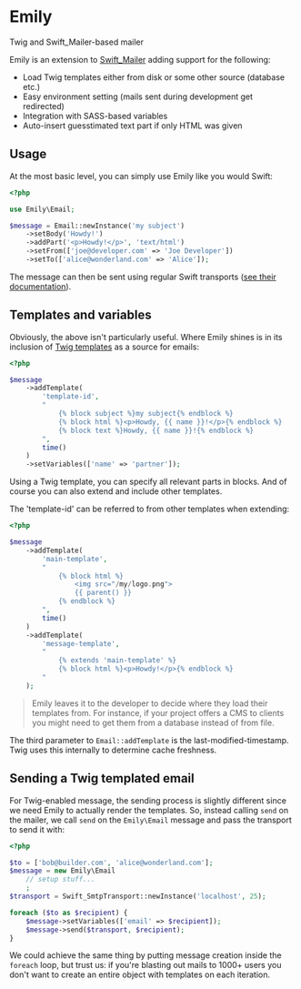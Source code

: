 # Emily
Twig and Swift_Mailer-based mailer

Emily is an extension to [Swift_Mailer](http://swiftmailer.org) adding support
for the following:

- Load Twig templates either from disk or some other source (database etc.)
- Easy environment setting (mails sent during development get redirected)
- Integration with SASS-based variables
- Auto-insert guesstimated text part if only HTML was given

## Usage
At the most basic level, you can simply use Emily like you would Swift:

```php
<?php

use Emily\Email;

$message = Email::newInstance('my subject')
    ->setBody('Howdy!')
    ->addPart('<p>Howdy!</p>', 'text/html')
    ->setFrom(['joe@developer.com' => 'Joe Developer'])
    ->setTo(['alice@wonderland.com' => 'Alice']);

```

The message can then be sent using regular Swift transports
([see their documentation](http://swiftmailer.org/docs/sending.html)).

## Templates and variables
Obviously, the above isn't particularly useful. Where Emily shines is in its
inclusion of [Twig templates](http://twig.sensiolabs.org) as a source for
emails:

```php
<?php

$message
    ->addTemplate(
        'template-id',
        "
            {% block subject %}my subject{% endblock %}
            {% block html %}<p>Howdy, {{ name }}!</p>{% endblock %}
            {% block text %}Howdy, {{ name }}!{% endblock %}
        ",
        time()
    )
    ->setVariables(['name' => 'partner']);

```

Using a Twig template, you can specify all relevant parts in blocks. And of
course you can also extend and include other templates.

The 'template-id' can be referred to from other templates when extending:

```php
<?php

$message
    ->addTemplate(
        'main-template',
        "
            {% block html %}
                <img src="/my/logo.png">
                {{ parent() }}
            {% endblock %}
        ",
        time()
    )
    ->addTemplate(
        'message-template',
        "
            {% extends 'main-template' %}
            {% block html %}<p>Howdy!</p>{% endblock %}
        "
    );
```

> Emily leaves it to the developer to decide where they load their templates
> from. For instance, if your project offers a CMS to clients you might need to
> get them from a database instead of from file.

The third parameter to `Email::addTemplate` is the last-modified-timestamp. Twig
uses this internally to determine cache freshness.

## Sending a Twig templated email
For Twig-enabled message, the sending process is slightly different since we
need Emily to actually render the templates. So, instead calling `send` on the
mailer, we call `send` on the `Emily\Email` message and pass the transport to
send it with:

```php
<?php

$to = ['bob@builder.com', 'alice@wonderland.com'];
$message = new Emily\Email
    // setup stuff...
    ;
$transport = Swift_SmtpTransport::newInstance('localhost', 25);

foreach ($to as $recipient) {
    $message->setVariables(['email' => $recipient]);
    $message->send($transport, $recipient);
}

```

We could achieve the same thing by putting message creation inside the `foreach`
loop, but trust us: if you're blasting out mails to 1000+ users you don't want
to create an entire object with templates on each iteration.

